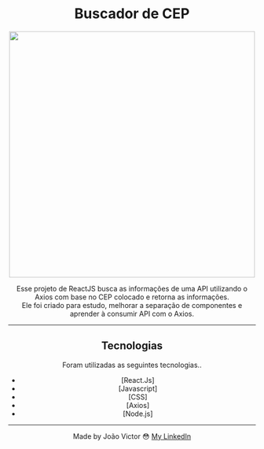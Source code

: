 <div align="center">
<h1>Buscador de CEP</h1>

<image src="https://user-images.githubusercontent.com/91212364/157893487-30e7bedc-318c-445e-88ec-9cce18707ccd.png" style="width:500px;"></image>

<p>Esse projeto de ReactJS busca as informações de uma API utilizando o Axios com base no CEP colocado e retorna as informações.<br>
Ele foi criado para estudo, melhorar a separação de componentes e aprender à consumir API com o Axios.
</p>

---

<h2>Tecnologias</h2>

Foram utilizadas as seguintes tecnologias..

- [React.Js]
- [Javascript]
- [CSS]
- [Axios]
- [Node.js]

---

Made by João Victor 😳 [My LinkedIn](https://www.linkedin.com/in/joão-victor-sabino-souto-576937222/)

</div>
